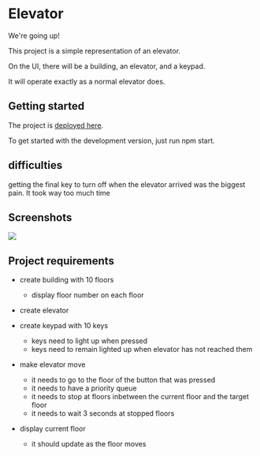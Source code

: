 # Elevator

We're going up!

This project is a simple representation of an elevator.

On the UI, there will be a building, an elevator, and a keypad.

It will operate exactly as a normal elevator does.


## Getting started

The project is [deployed here](https://ryans-elevator.netlify.app/).

To get started with the development version, just run npm start.

## difficulties

getting the final key to turn off when the elevator arrived was the biggest pain. It took way too much time

## Screenshots

<img src="https://i.imgur.com/a9BunTL.png">


## Project requirements

* create building with 10 floors
  * display floor number on each floor

* create elevator

* create keypad with 10 keys
  * keys need to light up when pressed
  * keys need to remain lighted up when elevator has not reached them

* make elevator move
  * it needs to go to the floor of the button that was pressed
  * it needs to have a priority queue
  * it needs to stop at floors inbetween the current floor and the target floor
  * it needs to wait 3 seconds at stopped floors

* display current floor
  * it should update as the floor moves
